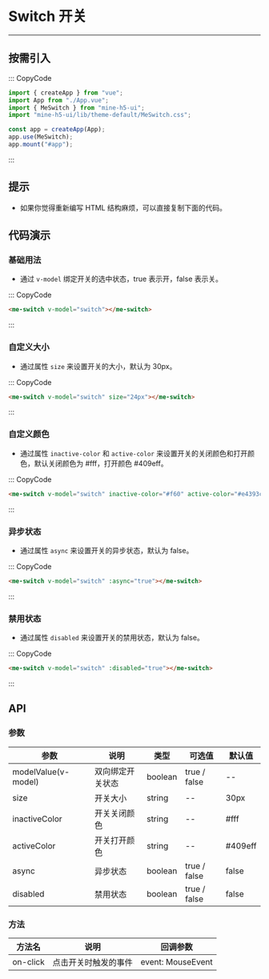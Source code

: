 # Switch 开关

---

## 按需引入

::: CopyCode

```JavaScript
import { createApp } from "vue";
import App from "./App.vue";
import { MeSwitch } from "mine-h5-ui";
import "mine-h5-ui/lib/theme-default/MeSwitch.css";

const app = createApp(App);
app.use(MeSwitch);
app.mount("#app");
```

:::

## 提示

- 如果你觉得重新编写 HTML 结构麻烦，可以直接复制下面的代码。

## 代码演示

### 基础用法

- 通过 `v-model` 绑定开关的选中状态，true 表示开，false 表示关。

::: CopyCode

```HTML
<me-switch v-model="switch"></me-switch>
```

:::

### 自定义大小

- 通过属性 `size` 来设置开关的大小，默认为 30px。

::: CopyCode

```HTML
<me-switch v-model="switch" size="24px"></me-switch>
```

:::

### 自定义颜色

- 通过属性 `inactive-color` 和 `active-color` 来设置开关的关闭颜色和打开颜色，默认关闭颜色为 #fff，打开颜色 #409eff。

::: CopyCode

```HTML
<me-switch v-model="switch" inactive-color="#f60" active-color="#e4393c"></me-switch>
```

:::

### 异步状态

- 通过属性 `async` 来设置开关的异步状态，默认为 false。

::: CopyCode

```HTML
<me-switch v-model="switch" :async="true"></me-switch>
```

:::

### 禁用状态

- 通过属性 `disabled` 来设置开关的禁用状态，默认为 false。

::: CopyCode

```HTML
<me-switch v-model="switch" :disabled="true"></me-switch>
```

:::

## API

### 参数

| 参数                | 说明             | 类型    | 可选值       | 默认值  |
| ------------------- | ---------------- | ------- | ------------ | ------- |
| modelValue(v-model) | 双向绑定开关状态 | boolean | true / false | --      |
| size                | 开关大小         | string  | --           | 30px    |
| inactiveColor       | 开关关闭颜色     | string  | --           | #fff    |
| activeColor         | 开关打开颜色     | string  | --           | #409eff |
| async               | 异步状态         | boolean | true / false | false   |
| disabled            | 禁用状态         | boolean | true / false | false   |

### 方法

| 方法名   | 说明                 | 回调参数          |
| -------- | -------------------- | ----------------- |
| on-click | 点击开关时触发的事件 | event: MouseEvent |
